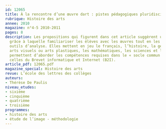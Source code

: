 ```yaml
---
id: 12065
title: À la rencontre d’une œuvre dart : pistes pédagogiques pluridisciplinaires
rubrique: Histoire des arts
annee: 2010
magazine: n°4-5 2010-2011
pages: 8
description: Les propositions qui figurent dans cet article suggèrent une trame simple
  grâce à laquelle familiariser les élèves avec les œuvres tout en les initiant aux
  outils d’analyse. Elles mettent en jeu le français, l’histoire, la géographie, les
  arts visuels ou arts plastiques, les mathématiques, les sciences et la technologie,
  permettent d’aborder les compétences requises dans le « socle commun » et de valider
  celles du Brevet informatique et Internet (B2I).
article_pdf: 12065.pdf
magazine_special: Histoire des arts
revue: L’école des lettres des collèges
auteurs:
- Thérèse De Paulis
niveau_etudes:
- sixième
- cinquième
- quatrième
- troisième
programmes:
- histoire des arts
- étude de l’image - méthodologie
---
```

